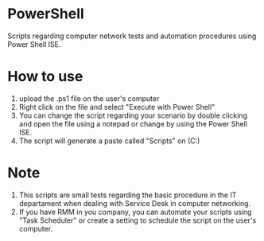 # PowerShell
Scripts regarding computer network tests and automation procedures using Power Shell ISE.

# How to use
1. upload the .ps1 file on the user's computer
2. Right click on the file and select "Execute with Power Shell"
3. You can change the script regarding your scenario by double clicking and open the file using a notepad or change by using the Power Shell ISE.
4. The script will generate a paste called "Scripts" on (C:)

# Note
1. This scripts are small tests regarding the basic procedure in the IT departament when dealing with Service Desk in computer networking.
2. If you have RMM in you company, you can automate your scripts using "Task Scheduler" or create a setting to schedule the script on the user's computer.
